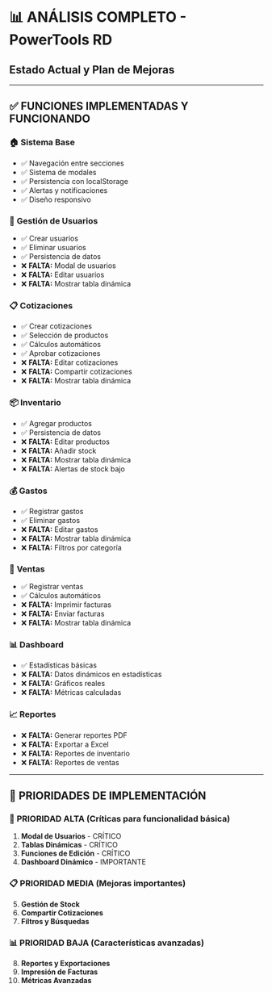 # 📊 ANÁLISIS COMPLETO - PowerTools RD
## Estado Actual y Plan de Mejoras

---

## ✅ **FUNCIONES IMPLEMENTADAS Y FUNCIONANDO**

### 🏠 **Sistema Base**
- ✅ Navegación entre secciones
- ✅ Sistema de modales
- ✅ Persistencia con localStorage
- ✅ Alertas y notificaciones
- ✅ Diseño responsivo

### 👥 **Gestión de Usuarios**
- ✅ Crear usuarios
- ✅ Eliminar usuarios
- ✅ Persistencia de datos
- ❌ **FALTA:** Modal de usuarios
- ❌ **FALTA:** Editar usuarios
- ❌ **FALTA:** Mostrar tabla dinámica

### 📋 **Cotizaciones**
- ✅ Crear cotizaciones
- ✅ Selección de productos
- ✅ Cálculos automáticos
- ✅ Aprobar cotizaciones
- ❌ **FALTA:** Editar cotizaciones
- ❌ **FALTA:** Compartir cotizaciones
- ❌ **FALTA:** Mostrar tabla dinámica

### 📦 **Inventario**
- ✅ Agregar productos
- ✅ Persistencia de datos
- ❌ **FALTA:** Editar productos
- ❌ **FALTA:** Añadir stock
- ❌ **FALTA:** Mostrar tabla dinámica
- ❌ **FALTA:** Alertas de stock bajo

### 💰 **Gastos**
- ✅ Registrar gastos
- ✅ Eliminar gastos
- ❌ **FALTA:** Editar gastos
- ❌ **FALTA:** Mostrar tabla dinámica
- ❌ **FALTA:** Filtros por categoría

### 🛒 **Ventas**
- ✅ Registrar ventas
- ✅ Cálculos automáticos
- ❌ **FALTA:** Imprimir facturas
- ❌ **FALTA:** Enviar facturas
- ❌ **FALTA:** Mostrar tabla dinámica

### 📊 **Dashboard**
- ✅ Estadísticas básicas
- ❌ **FALTA:** Datos dinámicos en estadísticas
- ❌ **FALTA:** Gráficos reales
- ❌ **FALTA:** Métricas calculadas

### 📈 **Reportes**
- ❌ **FALTA:** Generar reportes PDF
- ❌ **FALTA:** Exportar a Excel
- ❌ **FALTA:** Reportes de inventario
- ❌ **FALTA:** Reportes de ventas

---

## 🔧 **PRIORIDADES DE IMPLEMENTACIÓN**

### 🚨 **PRIORIDAD ALTA (Críticas para funcionalidad básica)**

1. **Modal de Usuarios** - CRÍTICO
2. **Tablas Dinámicas** - CRÍTICO
3. **Funciones de Edición** - CRÍTICO
4. **Dashboard Dinámico** - IMPORTANTE

### 📋 **PRIORIDAD MEDIA (Mejoras importantes)**

5. **Gestión de Stock**
6. **Compartir Cotizaciones**
7. **Filtros y Búsquedas**

### 📊 **PRIORIDAD BAJA (Características avanzadas)**

8. **Reportes y Exportaciones**
9. **Impresión de Facturas**
10. **Métricas Avanzadas**
